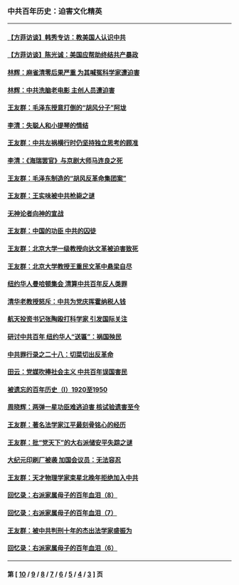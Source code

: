 ### 中共百年历史：迫害文化精英
---
#### [【方菲访谈】韩秀专访：教美国人认识中共](../../pages/nf1176111/n13821310.md?12190430) 
#### [【方菲访谈】陈光诚：美国应帮助终结共产暴政](../../pages/nf1176111/n13759521.md?12190430) 
#### [林辉：麻雀清零后果严重 为其喊冤科学家遭迫害](../../pages/nf1176111/n13746900.md?12190430) 
#### [林辉：中共洗脑老电影 主创人员遭迫害](../../pages/nf1176111/n13699437.md?12190430) 
#### [王友群：毛泽东授意打倒的“胡风分子”阿垅](../../pages/nf1176111/n13592541.md?12190430) 
#### [李清：失聪人和小提琴的情结](../../pages/nf1176111/n13459280.md?12190430) 
#### [王友群：中共左祸横行时仍坚持独立思考的顾准](../../pages/nf1176111/n13444722.md?12190430) 
#### [李清：《海瑞罢官》与京剧大师马连良之死](../../pages/nf1176111/n13412316.md?12190430) 
#### [王友群：毛泽东制造的“胡风反革命集团案”](../../pages/nf1176111/n13324909.md?12190430) 
#### [王友群：王实味被中共枪毙之谜](../../pages/nf1176111/n13307502.md?12190430) 
#### [无神论者向神的宣战](../../pages/nf1176111/n13281535.md?12190430) 
#### [王友群：中国的功臣 中共的囚徒](../../pages/nf1176111/n13291790.md?12190430) 
#### [王友群：北京大学一级教授向达文革被迫害致死](../../pages/nf1176111/n13150966.md?12190430) 
#### [王友群：北京大学教授王重民文革中悬梁自尽](../../pages/nf1176111/n13084645.md?12190430) 
#### [纽约华人曼哈顿集会 清算中共百年反人类罪](../../pages/nf1176111/n13084157.md?12190430) 
#### [清华老教授怒斥：中共为党庆挥霍纳税人钱](../../pages/nf1176111/n13071430.md?12190430) 
#### [航天投资书记张陶殴打科学家 引发国际关注](../../pages/nf1176111/n13069132.md?12190430) 
#### [研讨中共百年 纽约华人“送匾”：祸国殃民](../../pages/nf1176111/n13057367.md?12190430) 
#### [中共罪行录之二十八：切菜切出反革命](../../pages/nf1176111/n13030600.md?12190430) 
#### [田云：党媒吹捧社会主义 中共百年误国害民](../../pages/nf1176111/n13006682.md?12190430) 
#### [被遗忘的百年历史（I）1920至1950](../../pages/nf1176111/n12986411.md?12190430) 
#### [周晓辉：两弹一星功臣难逃迫害 核试验遗害至今](../../pages/nf1176111/n12974997.md?12190430) 
#### [王友群：著名法学家江平最刻骨铭心的经历](../../pages/nf1176111/n12970787.md?12190430) 
#### [王友群：批“党天下”的大右派储安平失踪之谜](../../pages/nf1176111/n12954229.md?12190430) 
#### [大纪元印刷厂被袭 加国会议员：无法容忍](../../pages/nf1176111/n12883028.md?12190430) 
#### [王友群：天才物理学家束星北晚年拒绝加入中共](../../pages/nf1176111/n12792913.md?12190430) 
#### [回忆录：右派家属母子的百年血泪（8）](../../pages/nf1176111/n12706196.md?12190430) 
#### [回忆录：右派家属母子的百年血泪（7）](../../pages/nf1176111/n12706191.md?12190430) 
#### [王友群：被中共判刑十年的杰出法学家盛振为](../../pages/nf1176111/n12706141.md?12190430) 
#### [回忆录：右派家属母子的百年血泪（6）](../../pages/nf1176111/n12698863.md?12190430) 

---
#### 第 [ [10](./10.md?12190430) / [9](./9.md?12190430) / [8](./8.md?12190430) / [7](./7.md?12190430) / [6](./6.md?12190430) / [5](./5.md?12190430) / [4](./4.md?12190430) / [3](./3.md?12190430) ] 页
